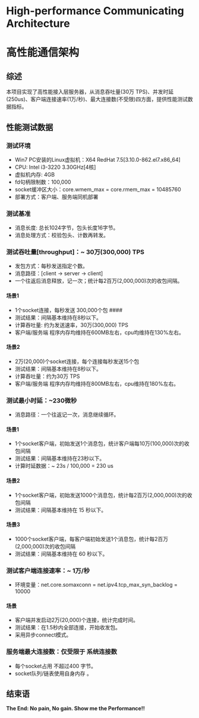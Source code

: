 # High-performance Communicating Architecture #
# 高性能通信架构 #

## 综述 ##
 本项目实现了高性能接入层服务器，从消息吞吐量(30万 TPS)、并发时延(250us)、客户端连接速率(1万/秒)、最大连接数(不受限)四方面，提供性能测试数据指标。

## 性能测试数据 ##
### 测试环境 ###
 * Win7 PC安装的Linux虚拟机：X64 RedHat 7.5[3.10.0-862.el7.x86\_64]
 * CPU: Intel i3-3220 3.30GHz[4核]
 * 虚拟机内存: 4GB
 * fd句柄限制数：100,000
 * socket缓冲区大小：core.wmem\_max = core.rmem\_max = 10485760
 * 部署方式：客户端、服务端同机部署

### 测试基准 ###
 * 消息长度: 总长1024字节，包头长度16字节。  
 * 消息处理方式：校验包头、计数再转发。
 
### 测试吞吐量[throughput]：~ 30万(300,000) TPS
 * 发包方式：每秒发送指定个数。
 * 消息路径：[client -> server -> client]
 * 一个往返后消息释放，记一次；统计每2百万(2,000,000)次的收包间隔。

#### 场景1 ####
 * 1个socket连接，每秒发送 300,000个包 ####
  * 测试结果：间隔基本维持在8秒以下。
  * 计算吞吐量: 约为发送速率，30万(300,000) TPS
  * 客户端/服务端 程序内存均维持在600MB左右，cpu均维持在130%左右。

#### 场景2 ####
 * 2万(20,000)个socket连接，每个连接每秒发送15个包
  * 测试结果：间隔基本维持在8秒以下。
  * 计算吞吐量：约为30万 TPS
  * 客户端/服务端 程序内存均维持在800MB左右，cpu维持在180%左右。

### 测试最小时延：~230微秒 ###
 * 消息路径：一个往返记一次，消息继续循环。
 
#### 场景1 ####
 * 1个socket客户端，初始发送1个消息包，统计客户端每10万(100,000)次的收包间隔
  * 测试结果：间隔基本维持在23秒以下。
  * 计算时延数据：~ 23s / 100,000 = 230 us
  
#### 场景2 ####
 * 1个socket客户端，初始发送1000个消息包，统计每2百万(2,000,000)次的收包间隔
  * 测试结果：间隔基本维持在 15 秒以下。
 
#### 场景3 ####
 * 1000个socket客户端，每客户端初始发送1个消息包，统计每2百万(2,000,000)次的收包间隔
  * 测试结果：间隔基本维持在 60 秒以下。
  
### 测试客户端连接速率：~ 1万/秒 ###
 * 环境变量：net.core.somaxconn = net.ipv4.tcp\_max\_syn\_backlog = 10000
#### 场景 ####
 * 客户端并发启动2万(20,000)个连接，统计完成时间。
  * 测试结果：在1.5秒内全部连接，开始收发包。
  * 采用异步connect模式。

### 服务端最大连接数：仅受限于 系统连接数 ###
 * 每个socket占用 不超过400 字节。
 * socket队列/链表使用自身内存 。
 
## 结束语 ##   
 **The End: No pain, No gain. Show me the Performance!!**  
 
 
                               
